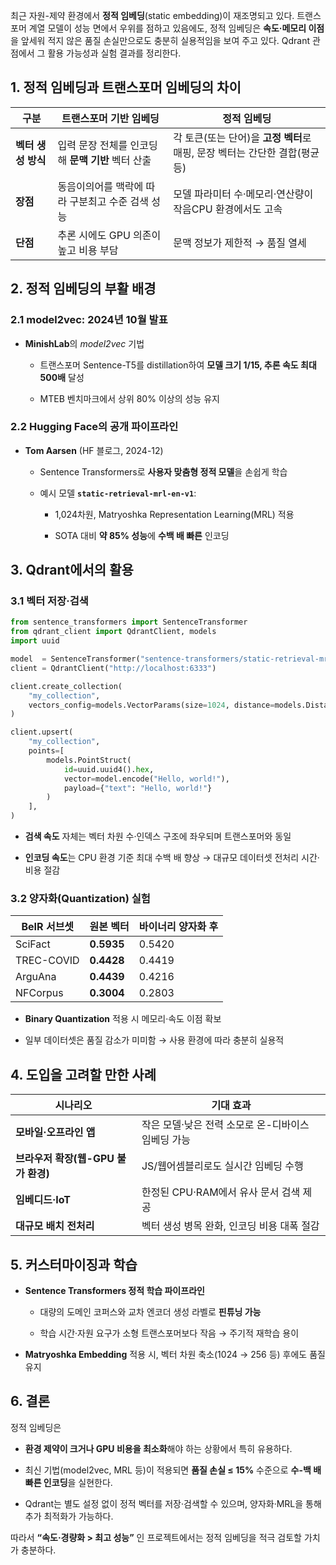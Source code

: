 
최근 자원-제약 환경에서 **정적 임베딩**(static embedding)이 재조명되고 있다. 트랜스포머 계열 모델이 성능 면에서 우위를 점하고 있음에도, 정적 임베딩은 **속도·메모리 이점**을 앞세워 적지 않은 품질 손실만으로도 충분히 실용적임을 보여 주고 있다. Qdrant 관점에서 그 활용 가능성과 실험 결과를 정리한다.

## 1. 정적 임베딩과 트랜스포머 임베딩의 차이

|구분|트랜스포머 기반 임베딩|정적 임베딩|
|---|---|---|
|**벡터 생성 방식**|입력 문장 전체를 인코딩해 **문맥 기반** 벡터 산출|각 토큰(또는 단어)을 **고정 벡터**로 매핑, 문장 벡터는 간단한 결합(평균 등)|
|**장점**|동음이의어를 맥락에 따라 구분최고 수준 검색 성능|모델 파라미터 수·메모리·연산량이 작음CPU 환경에서도 고속|
|**단점**|추론 시에도 GPU 의존이 높고 비용 부담|문맥 정보가 제한적 → 품질 열세|


## 2. 정적 임베딩의 부활 배경

### 2.1 model2vec: 2024년 10월 발표

- **MinishLab**의 _model2vec_ 기법
    
    - 트랜스포머 Sentence-T5를 distillation하여 **모델 크기 1/15, 추론 속도 최대 500배** 달성
        
    - MTEB 벤치마크에서 상위 80% 이상의 성능 유지
        

### 2.2 Hugging Face의 공개 파이프라인

- **Tom Aarsen** (HF 블로그, 2024-12)
    
    - Sentence Transformers로 **사용자 맞춤형 정적 모델**을 손쉽게 학습
        
    - 예시 모델 **`static-retrieval-mrl-en-v1`**:
        
        - 1,024차원, Matryoshka Representation Learning(MRL) 적용
            
        - SOTA 대비 **약 85% 성능**에 **수백 배 빠른** 인코딩

## 3. Qdrant에서의 활용

### 3.1 벡터 저장·검색

```python
from sentence_transformers import SentenceTransformer
from qdrant_client import QdrantClient, models
import uuid

model  = SentenceTransformer("sentence-transformers/static-retrieval-mrl-en-v1")
client = QdrantClient("http://localhost:6333")

client.create_collection(
    "my_collection",
    vectors_config=models.VectorParams(size=1024, distance=models.Distance.COSINE),
)

client.upsert(
    "my_collection",
    points=[
        models.PointStruct(
            id=uuid.uuid4().hex,
            vector=model.encode("Hello, world!"),
            payload={"text": "Hello, world!"}
        )
    ],
)
```

- **검색 속도** 자체는 벡터 차원 수·인덱스 구조에 좌우되며 트랜스포머와 동일
    
- **인코딩 속도**는 CPU 환경 기준 최대 수백 배 향상 → 대규모 데이터셋 전처리 시간·비용 절감
    

### 3.2 양자화(Quantization) 실험

|BeIR 서브셋|원본 벡터|바이너리 양자화 후|
|---|---|---|
|SciFact|**0.5935**|0.5420|
|TREC-COVID|**0.4428**|0.4419|
|ArguAna|**0.4439**|0.4216|
|NFCorpus|**0.3004**|0.2803|

- **Binary Quantization** 적용 시 메모리·속도 이점 확보
    
- 일부 데이터셋은 품질 감소가 미미함 → 사용 환경에 따라 충분히 실용적

## 4. 도입을 고려할 만한 사례

|시나리오|기대 효과|
|---|---|
|**모바일·오프라인 앱**|작은 모델·낮은 전력 소모로 온-디바이스 임베딩 가능|
|**브라우저 확장(웹-GPU 불가 환경)**|JS/웹어셈블리로도 실시간 임베딩 수행|
|**임베디드·IoT**|한정된 CPU·RAM에서 유사 문서 검색 제공|
|**대규모 배치 전처리**|벡터 생성 병목 완화, 인코딩 비용 대폭 절감|


## 5. 커스터마이징과 학습

- **Sentence Transformers 정적 학습 파이프라인**
    
    - 대량의 도메인 코퍼스와 교차 엔코더 생성 라벨로 **핀튜닝 가능**
        
    - 학습 시간·자원 요구가 소형 트랜스포머보다 작음 → 주기적 재학습 용이
        
- **Matryoshka Embedding** 적용 시, 벡터 차원 축소(1024 → 256 등) 후에도 품질 유지

## 6. 결론

정적 임베딩은

- **환경 제약이 크거나 GPU 비용을 최소화**해야 하는 상황에서 특히 유용하다.
    
- 최신 기법(model2vec, MRL 등)이 적용되면 **품질 손실 ≤ 15%** 수준으로 **수-백 배 빠른 인코딩**을 실현한다.
    
- Qdrant는 별도 설정 없이 정적 벡터를 저장·검색할 수 있으며, 양자화·MRL을 통해 추가 최적화가 가능하다.
    

따라서 **“속도·경량화 > 최고 성능”** 인 프로젝트에서는 정적 임베딩을 적극 검토할 가치가 충분하다.